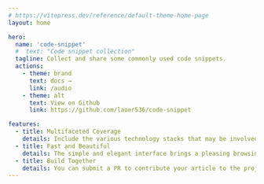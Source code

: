 ```yaml
---
# https://vitepress.dev/reference/default-theme-home-page
layout: home

hero:
  name: 'code-snippet'
  #  text: "Code snippet collection"
  tagline: Collect and share some commonly used code snippets.
  actions:
    - theme: brand
      text: docs →
      link: /audio
    - theme: alt
      text: View on Github
      link: https://github.com/laoer536/code-snippet

features:
  - title: Multifaceted Coverage
    details: Include the various technology stacks that may be involved in the front-end, and you will be able to get useful relevant code snippets here.
  - title: Fast and Beautiful
    details: The simple and elegant interface brings a pleasing browsing experience.
  - title: Build Together
    details: You can submit a PR to contribute your article to the project, and your article will be automatically published after the merger.
---
```

